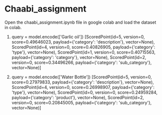 # Chaabi_assignment
Open the chaabi_assignment.ipynb file in google colab and load the dataset in colab.
1. query = model.encode(['Garlic oil'])
   [ScoredPoint(id=5, version=0, score=0.49646023, payload={'category': 'description'}, vector=None),
 ScoredPoint(id=4, version=0, score=0.40826905, payload={'category': 'type'}, vector=None),
 ScoredPoint(id=1, version=0, score=0.40715563, payload={'category': 'category'}, vector=None),
 ScoredPoint(id=2, version=0, score=0.34496266, payload={'category': 'sub_category'}, vector=None)]

2. query = model.encode(['Water Bottle'])
   [ScoredPoint(id=5, version=0, score=0.27979833, payload={'category': 'description'}, vector=None),
 ScoredPoint(id=4, version=0, score=0.26998907, payload={'category': 'type'}, vector=None),
 ScoredPoint(id=0, version=0, score=0.24959284, payload={'category': 'product'}, vector=None),
 ScoredPoint(id=2, version=0, score=0.20845005, payload={'category': 'sub_category'}, vector=None)]
